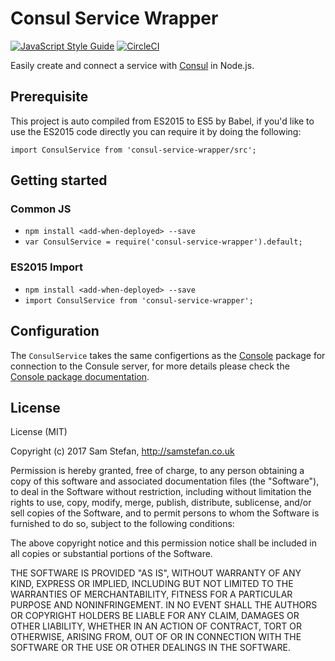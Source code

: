 # Consul Service Wrapper
[![JavaScript Style Guide](https://img.shields.io/badge/code%20style-standard-brightgreen.svg)](http://standardjs.com/)
[![CircleCI](https://circleci.com/gh/samstefan/consul-service-wrapper.svg?style=svg)](https://circleci.com/gh/samstefan/consul-service-wrapper)

Easily create and connect a service with [Consul](https://www.consul.io/) in Node.js.

## Prerequisite
This project is auto compiled from ES2015 to ES5 by Babel, if you'd like to use the ES2015 code directly you can require it by doing the following:
```
import ConsulService from 'consul-service-wrapper/src';
```

## Getting started

### Common JS
- `npm install <add-when-deployed> --save`
- `var ConsulService = require('consul-service-wrapper').default;`

### ES2015 Import
- `npm install <add-when-deployed> --save`
- `import ConsulService from 'consul-service-wrapper';`

## Configuration
The `ConsulService` takes the same configertions as the [Console](https://www.npmjs.com/package/consul) package for connection to the Consule server, for more details please check the [Console package documentation](https://www.npmjs.com/package/consul#init).

## License
License (MIT)

Copyright (c) 2017 Sam Stefan, http://samstefan.co.uk

Permission is hereby granted, free of charge, to any person obtaining a copy of this software and associated documentation files (the "Software"), to deal in the Software without restriction, including without limitation the rights to use, copy, modify, merge, publish, distribute, sublicense, and/or sell copies of the Software, and to permit persons to whom the Software is furnished to do so, subject to the following conditions:

The above copyright notice and this permission notice shall be included in all copies or substantial portions of the Software.

THE SOFTWARE IS PROVIDED "AS IS", WITHOUT WARRANTY OF ANY KIND, EXPRESS OR IMPLIED, INCLUDING BUT NOT LIMITED TO THE WARRANTIES OF MERCHANTABILITY, FITNESS FOR A PARTICULAR PURPOSE AND NONINFRINGEMENT. IN NO EVENT SHALL THE AUTHORS OR COPYRIGHT HOLDERS BE LIABLE FOR ANY CLAIM, DAMAGES OR OTHER LIABILITY, WHETHER IN AN ACTION OF CONTRACT, TORT OR OTHERWISE, ARISING FROM, OUT OF OR IN CONNECTION WITH THE SOFTWARE OR THE USE OR OTHER DEALINGS IN THE SOFTWARE.
